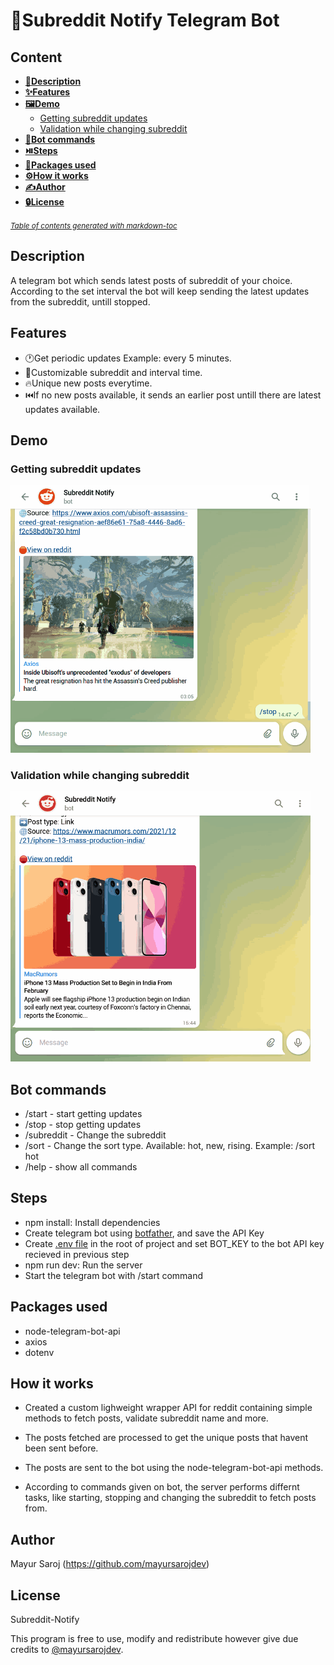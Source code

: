 # 🔔Subreddit Notify Telegram Bot

## Content

- [**📰Description**](#description)
- [**✨Features**](#features)
- [**🖼️Demo**](#demo)
  - [Getting subreddit updates](#getting-subreddit-updates)
  - [Validation while changing subreddit](#validation-while-changing-subreddit)
- [**🤖Bot commands**](#bot-commands)
- [**⏯️Steps**](#steps)
- [**👜Packages used**](#packages-used)
- [**⚙️How it works**](#how-it-works)
- [**✍️Author**](#author)
- [**🔒License**](#license)

<small><i><a href='http://ecotrust-canada.github.io/markdown-toc/'>Table of contents generated with markdown-toc</a></i></small>

## Description

A telegram bot which sends latest posts of subreddit of your choice. According to the set interval the bot will keep sending the latest updates from the subreddit, untill stopped.

## Features

- 🕐Get periodic updates Example: every 5 minutes.
- 💁Customizable subreddit and interval time.
- 🔥Unique new posts everytime.
- ⏮️If no new posts available, it sends an earlier post untill there are latest updates available.

## Demo

### Getting subreddit updates

<img src='demo/start_stop_demo.gif' width="480">

### Validation while changing subreddit

<img src='demo/change_subreddit_demo.gif' width="480">

## Bot commands

- /start - start getting updates
- /stop - stop getting updates
- /subreddit - Change the subreddit
- /sort - Change the sort type. Available: hot, new, rising. Example: /sort hot
- /help - show all commands

## Steps

- npm install: Install dependencies
- Create telegram bot using [botfather](https://www.siteguarding.com/en/how-to-get-telegram-bot-api-token), and save the API Key
- Create [.env file](https://www.freecodecamp.org/news/how-to-use-node-environment-variables-with-a-dotenv-file-for-node-js-and-npm/) in the root of project and set BOT_KEY to the bot API key recieved in previous step
- npm run dev: Run the server
- Start the telegram bot with /start command

## Packages used

- node-telegram-bot-api
- axios
- dotenv

## How it works

- Created a custom lighweight wrapper API for reddit containing simple methods to fetch posts, validate subreddit name and more.

- The posts fetched are processed to get the unique posts that havent been sent before.

- The posts are sent to the bot using the node-telegram-bot-api methods.

- According to commands given on bot, the server performs differnt tasks, like starting, stopping and changing the subreddit to fetch posts from.

## Author

Mayur Saroj (https://github.com/mayursarojdev)

## License

Subreddit-Notify

This program is free to use, modify and redistribute however give due credits to [@mayursarojdev](https://github.com/mayursarojdev).
